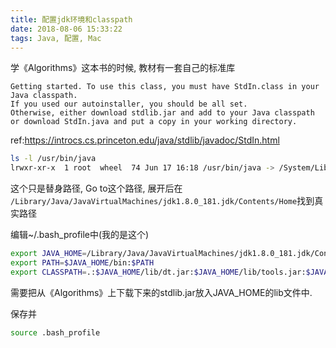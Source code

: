 ```yaml
---
title: 配置jdk环境和classpath
date: 2018-08-06 15:33:22
tags: Java, 配置, Mac
---
```


学《Algorithms》这本书的时候, 教材有一套自己的标准库
```
Getting started. To use this class, you must have StdIn.class in your Java classpath.
If you used our autoinstaller, you should be all set. 
Otherwise, either download stdlib.jar and add to your Java classpath or download StdIn.java and put a copy in your working directory.
```
ref:https://introcs.cs.princeton.edu/java/stdlib/javadoc/StdIn.html


```sh
ls -l /usr/bin/java
lrwxr-xr-x  1 root  wheel  74 Jun 17 16:18 /usr/bin/java -> /System/Library/Frameworks/JavaVM.framework/Versions/Current/Commands/java
```

这个只是替身路径, Go to这个路径, 展开后在
`/Library/Java/JavaVirtualMachines/jdk1.8.0_181.jdk/Contents/Home`找到真实路径


编辑~/.bash_profile中(我的是这个)
```sh
export JAVA_HOME=/Library/Java/JavaVirtualMachines/jdk1.8.0_181.jdk/Contents/Home #jdk安装路径   
export PATH=$JAVA_HOME/bin:$PATH 
export CLASSPATH=.:$JAVA_HOME/lib/dt.jar:$JAVA_HOME/lib/tools.jar:$JAVA_HOME/lib/stdlib.jar
```

需要把从《Algorithms》上下载下来的stdlib.jar放入JAVA_HOME的lib文件中.

保存并
```sh
source .bash_profile
```

